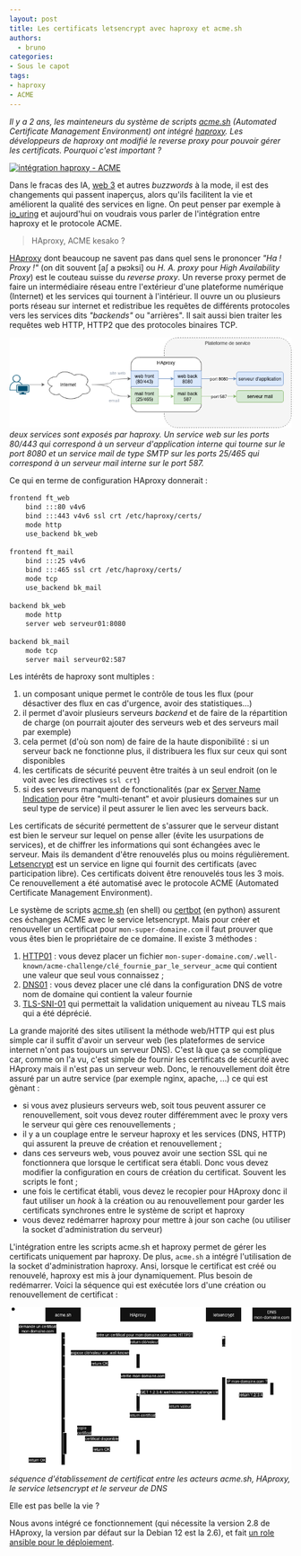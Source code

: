 ```yaml
---
layout: post
title: Les certificats letsencrypt avec haproxy et acme.sh
authors:
  - bruno
categories:
- Sous le capot
tags:
- haproxy
- ACME
---
```


_Il y a 2 ans, les mainteneurs du système de scripts [acme.sh](https://github.com/acmesh-official/acme.sh) (Automated Certificate Management Environment) ont intégré [haproxy](https://www.haproxy.org/). Les développeurs de haproxy ont modifié le reverse proxy pour pouvoir gérer les certificats.  Pourquoi c'est important ?_

[![intégration haproxy - ACME](https://cdn.haproxy.com/img/containers/partner_integrations/2023/haproxy-and-lets-encrypt-improved-support-in-acme-sh/haproxy-and-lets-encrypt-image.png/c223cf3b8a29c8bb8ffb1d17771ed6ac/haproxy-and-lets-encrypt-image.png)](https://www.haproxy.com/blog/haproxy-and-let-s-encrypt)

Dans le fracas des IA, [web 3](https://tante.cc/2021/12/17/the-third-web/) et autres *buzzwords* à la mode, il est des changements qui passent inaperçus, alors qu'ils facilitent la vie et améliorent la qualité des services en ligne.  On peut penser par exemple à [io_uring](/io-uring/) et aujourd'hui on voudrais vous parler de l'intégration entre haproxy et le protocole ACME.

> HAproxy, ACME kesako ?

[HAproxy](https://www.haproxy.org)  dont beaucoup ne savent pas dans quel sens le prononcer  *"Ha ! Proxy !"* (on dit souvent  \[aʃ a pʁɔksi\] ou *H. A. proxy* pour *High Availability Proxy*) est le couteau suisse du *reverse proxy*. Un reverse proxy permet de faire un intermédiaire réseau entre l'extérieur d'une plateforme numérique (Internet) et les services  qui tournent à l'intérieur. Il ouvre un ou plusieurs ports réseau sur internet et redistribue les requêtes de différents protocoles vers les services dits *"backends"* ou "arrières". Il sait aussi bien traiter les requêtes web HTTP, HTTP2 que des protocoles binaires TCP.

![fonctionnement haproxy](/images/haproxy-acme/haproxy.drawio.png)
_deux services sont exposés par haproxy. Un service web sur les ports 80/443 qui correspond à un serveur d'application interne qui tourne sur le port 8080 et un service mail de type SMTP sur les ports 25/465 qui correspond à un serveur mail interne sur le port 587._

Ce qui en terme de configuration HAproxy donnerait :

```
frontend ft_web
    bind :::80 v4v6
    bind :::443 v4v6 ssl crt /etc/haproxy/certs/ 
    mode http
    use_backend bk_web
    
frontend ft_mail
    bind :::25 v4v6
    bind :::465 ssl crt /etc/haproxy/certs/
    mode tcp
    use_backend bk_mail

backend bk_web
    mode http
    server web serveur01:8080
    
backend bk_mail
    mode tcp
    server mail serveur02:587
```

Les intérêts de haproxy sont multiples : 

1. un composant unique permet le contrôle de tous les flux (pour désactiver des flux en cas d'urgence, avoir des statistiques...)
2. il permet d'avoir plusieurs serveurs *backend* et de faire de la répartition de charge (on pourrait ajouter des serveurs web et des serveurs mail par exemple)
3. cela permet (d'où son nom) de faire de la haute disponibilité : si un serveur back ne fonctionne plus, il distribuera les flux sur ceux qui sont disponibles
4. les certificats de sécurité peuvent être traités à un seul endroit (on le voit avec les directives `ssl crt`)
5. si des serveurs manquent de fonctionalités (par ex [Server Name Indication](https://en.wikipedia.org/wiki/Server_Name_Indication) pour être "multi-tenant" et avoir plusieurs domaines sur un seul type de service) il peut  assurer le lien avec les serveurs back. 

Les certificats de sécurité permettent de s'assurer que le serveur distant est bien le serveur sur lequel on pense aller (évite les usurpations de services), et de chiffrer les informations qui sont échangées avec le serveur. Mais ils demandent d'être renouvelés plus ou moins régulièrement. [Letsencrypt](https://letsencrypt.org/) est un service en ligne qui fournit des certificats (avec participation libre). Ces certificats doivent être renouvelés tous les 3 mois.  Ce renouvellement a été automatisé avec le protocole ACME (Automated Certificate Management Environment). 

Le système de scripts [acme.sh](https://github.com/acmesh-official/acme.sh) (en shell) ou [certbot](https://certbot.eff.org/) (en python) assurent ces échanges ACME avec le service letsencrypt. Mais pour créer et renouveller un certificat pour `mon-super-domaine.com` il faut prouver que vous êtes bien le propriétaire de ce domaine. Il existe 3 méthodes : 

1. [HTTP01](https://cert-manager.io/docs/configuration/acme/http01/) : vous devez placer un fichier  `mon-super-domaine.com/.well-known/acme-challenge/clé_fournie_par_le_serveur_acme`   qui contient une valeur que seul vous connaissez ;
2. [DNS01](https://cert-manager.io/docs/configuration/acme/dns01/) : vous devez placer une clé dans la configuration DNS de votre nom de domaine qui contient la valeur fournie
3. [TLS-SNI-01](https://letsencrypt.org/docs/challenge-types/) qui permettait la validation uniquement au niveau TLS mais qui a été déprécié.

La grande majorité des sites utilisent la méthode web/HTTP qui est plus simple car il suffit d'avoir un serveur web (les plateformes de service internet n'ont pas toujours un serveur DNS). C'est là que ça se complique car, comme on l'a vu, c'est simple de fournir les certificats de sécurité avec HAproxy mais il n'est pas un serveur web. Donc, le renouvellement doit être assuré par un autre service (par exemple nginx, apache, ...) ce qui est gènant : 

- si vous avez plusieurs serveurs web, soit tous peuvent assurer ce renouvellement, soit vous devez router différemment avec le proxy vers le serveur qui gère ces renouvellements ;
- il y a un couplage entre le serveur haproxy et les services (DNS, HTTP) qui assurent la preuve de création et renouvellement ;
- dans ces serveurs web, vous pouvez avoir une section SSL qui ne fonctionnera que lorsque le certificat sera établi. Donc vous devez modifier la configuration en cours de création du certificat. Souvent les scripts le font ;
- une fois le certificat établi, vous devez le recopier pour HAproxy donc il faut utiliser un *hook* à la création ou au renouvellement pour garder les certificats synchrones entre le système de script et haproxy
- vous devez redémarrer haproxy pour mettre à jour son cache (ou utiliser la socket d'administration du serveur)

L'intégration entre les scripts acme\.sh et haproxy permet de gérer les certificats uniquement par haproxy. De plus, `acme.sh` a intégré l'utilisation de la socket d'administration haproxy. Ansi, lorsque le certificat est créé ou renouvelé, haproxy est mis à jour dynamiquement. Plus besoin de redémarrer.  Voici la séquence qui est exécutée lors d'une création ou renouvellement de certificat : 

[![méthode HTTP01 - ACME](/images/haproxy-acme/http01.drawio.png)](/images/haproxy-acme/http01.drawio.png)
_séquence d'établissement de certificat entre les acteurs acme.sh, HAproxy, le service letsencrypt et le serveur de DNS_

Elle est pas belle la vie ?

Nous avons intégré ce fonctionnement (qui nécessite la version 2.8 de HAproxy, la version par défaut sur la Debian 12 est la 2.6), et fait [un role ansible pour le déploiement](https://codeberg.org/iroco/ansible-acme-haproxy). 
